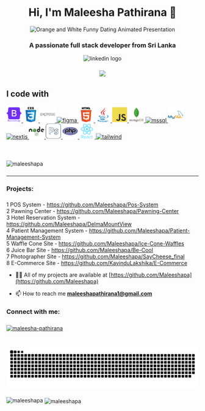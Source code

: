 <h1 align="center">Hi, I'm Maleesha Pathirana 👋</h1>

<div align="center" height="150">
  
![Orange and White Funny Dating Animated Presentation](https://github.com/user-attachments/assets/6a49ca57-33c2-4577-ac01-31efd6f42c5f)

  
</div>

###

<div align="center">
  <h3 align="center">A passionate full stack developer from Sri Lanka</h3>
  <img src="https://img.shields.io/static/v1?message=LinkedIn&logo=linkedin&label=&color=0077B5&logoColor=white&labelColor=&style=for-the-badge" height="25" alt="linkedin logo"  />
  
</div>

###

<div align="center">
  <img src="https://visitor-badge.laobi.icu/badge?page_id=maurodesouza.maurodesouza&"  />
</div>

###

###

<h2 align="left">I code with</h2>

###



<p align="left"> <a href="https://getbootstrap.com" target="_blank" rel="noreferrer"> <img src="https://raw.githubusercontent.com/devicons/devicon/master/icons/bootstrap/bootstrap-plain-wordmark.svg" alt="bootstrap" width="40" height="40"/> </a> <a href="https://www.w3schools.com/css/" target="_blank" rel="noreferrer"> <img src="https://raw.githubusercontent.com/devicons/devicon/master/icons/css3/css3-original-wordmark.svg" alt="css3" width="40" height="40"/> </a> <a href="https://expressjs.com" target="_blank" rel="noreferrer"> <img src="https://raw.githubusercontent.com/devicons/devicon/master/icons/express/express-original-wordmark.svg" alt="express" width="40" height="40"/> </a> <a href="https://www.figma.com/" target="_blank" rel="noreferrer"> <img src="https://www.vectorlogo.zone/logos/figma/figma-icon.svg" alt="figma" width="40" height="40"/> </a> <a href="https://www.w3.org/html/" target="_blank" rel="noreferrer"> <img src="https://raw.githubusercontent.com/devicons/devicon/master/icons/html5/html5-original-wordmark.svg" alt="html5" width="40" height="40"/> </a> <a href="https://www.java.com" target="_blank" rel="noreferrer"> <img src="https://raw.githubusercontent.com/devicons/devicon/master/icons/java/java-original.svg" alt="java" width="40" height="40"/> </a> <a href="https://developer.mozilla.org/en-US/docs/Web/JavaScript" target="_blank" rel="noreferrer"> <img src="https://raw.githubusercontent.com/devicons/devicon/master/icons/javascript/javascript-original.svg" alt="javascript" width="40" height="40"/> </a> <a href="https://www.mongodb.com/" target="_blank" rel="noreferrer"> <img src="https://raw.githubusercontent.com/devicons/devicon/master/icons/mongodb/mongodb-original-wordmark.svg" alt="mongodb" width="40" height="40"/> </a> <a href="https://www.microsoft.com/en-us/sql-server" target="_blank" rel="noreferrer"> <img src="https://www.svgrepo.com/show/303229/microsoft-sql-server-logo.svg" alt="mssql" width="40" height="40"/> </a> <a href="https://www.mysql.com/" target="_blank" rel="noreferrer"> <img src="https://raw.githubusercontent.com/devicons/devicon/master/icons/mysql/mysql-original-wordmark.svg" alt="mysql" width="40" height="40"/> </a> <a href="https://nextjs.org/" target="_blank" rel="noreferrer"> <img src="https://cdn.worldvectorlogo.com/logos/nextjs-2.svg" alt="nextjs" width="40" height="40"/> </a> <a href="https://nodejs.org" target="_blank" rel="noreferrer"> <img src="https://raw.githubusercontent.com/devicons/devicon/master/icons/nodejs/nodejs-original-wordmark.svg" alt="nodejs" width="40" height="40"/> </a> <a href="https://www.photoshop.com/en" target="_blank" rel="noreferrer"> <img src="https://raw.githubusercontent.com/devicons/devicon/master/icons/photoshop/photoshop-line.svg" alt="photoshop" width="40" height="40"/> </a> <a href="https://www.php.net" target="_blank" rel="noreferrer"> <img src="https://raw.githubusercontent.com/devicons/devicon/master/icons/php/php-original.svg" alt="php" width="40" height="40"/> </a> <a href="https://reactjs.org/" target="_blank" rel="noreferrer"> <img src="https://raw.githubusercontent.com/devicons/devicon/master/icons/react/react-original-wordmark.svg" alt="react" width="40" height="40"/> </a> <a href="https://tailwindcss.com/" target="_blank" rel="noreferrer"> <img src="https://www.vectorlogo.zone/logos/tailwindcss/tailwindcss-icon.svg" alt="tailwind" width="40" height="40"/> </a> </p>



###
</br>

<p align="left"> <img src="https://komarev.com/ghpvc/?username=maleeshapa&label=Profile%20views&color=0e75b6&style=flat" alt="maleeshapa" /> </p>

###
<hr>

<h3 align="left">Projects:</h3>

###

1 POS System - https://github.com/Maleeshapa/Pos-System</br>
2 Pawning Center - https://github.com/Maleeshapa/Pawning-Center</br>
3 Hotel Reservation System - https://github.com/Maleeshapa/DelmaMountView</br>
4 Patient Management System - https://github.com/Maleeshapa/Patient-Management-System</br>
5 Waffle Cone Site - https://github.com/Maleeshapa/Ice-Cone-Waffles</br>
6 Juice Bar Site - https://github.com/Maleeshapa/Be-Cool</br>
7 Photographer Site - https://github.com/Maleeshapa/SayCheese_final</br>
8 E-Commerce Site - https://github.com/KavinduLakshika/E-Commerce</br>

- 👨‍💻 All of my projects are available at [https://github.com/Maleeshapa](https://github.com/Maleeshapa)

- 📫 How to reach me **maleeshapathirana1@gmail.com**

###

<h3 align="left">Connect with me:</h3>

###

<p align="left">
<a href="https://linkedin.com/in/maleesha-pathirana" target="blank"><img align="center" src="https://raw.githubusercontent.com/rahuldkjain/github-profile-readme-generator/master/src/images/icons/Social/linked-in-alt.svg" alt="maleesha-pathirana" height="30" width="40" /></a>
</p>


###

<br clear="both">

<img align="center" src="https://raw.githubusercontent.com/platane/snk/output/github-contribution-grid-snake-dark.svg" alt="Snake animation" />

###

<p><img align="left" src="https://github-readme-stats.vercel.app/api/top-langs?username=maleeshapa&show_icons=true&locale=en&layout=compact" alt="maleeshapa" /></p>

<p>&nbsp;<img align="center" src="https://github-readme-stats.vercel.app/api?username=maleeshapa&show_icons=true&locale=en" alt="maleeshapa" /></p>
